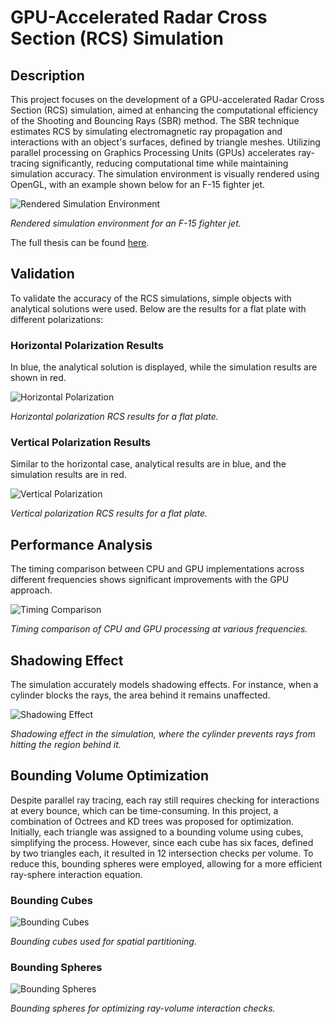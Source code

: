 # GPU-Accelerated Radar Cross Section (RCS) Simulation

## Description
This project focuses on the development of a GPU-accelerated Radar Cross Section (RCS) simulation, aimed at enhancing the computational efficiency of the Shooting and Bouncing Rays (SBR) method. The SBR technique estimates RCS by simulating electromagnetic ray propagation and interactions with an object's surfaces, defined by triangle meshes. Utilizing parallel processing on Graphics Processing Units (GPUs) accelerates ray-tracing significantly, reducing computational time while maintaining simulation accuracy. The simulation environment is visually rendered using OpenGL, with an example shown below for an F-15 fighter jet.

![Rendered Simulation Environment](https://github.com/berkyamanlar/GPU-Implementation-of-SBR/blob/main/assets/f15.png)

*Rendered simulation environment for an F-15 fighter jet.*

The full thesis can be found [here](https://github.com/berkyamanlar/GPU-Implementation-of-SBR/blob/main/Final_Report.pdf).

## Validation
To validate the accuracy of the RCS simulations, simple objects with analytical solutions were used. Below are the results for a flat plate with different polarizations:

### Horizontal Polarization Results
In blue, the analytical solution is displayed, while the simulation results are shown in red.

![Horizontal Polarization](https://github.com/berkyamanlar/GPU-Implementation-of-SBR/blob/main/assets/accuracy1.png)

*Horizontal polarization RCS results for a flat plate.*

### Vertical Polarization Results
Similar to the horizontal case, analytical results are in blue, and the simulation results are in red.

![Vertical Polarization](https://github.com/berkyamanlar/GPU-Implementation-of-SBR/blob/main/assets/accuracy2.png)

*Vertical polarization RCS results for a flat plate.*

## Performance Analysis
The timing comparison between CPU and GPU implementations across different frequencies shows significant improvements with the GPU approach.

![Timing Comparison](https://github.com/berkyamanlar/GPU-Implementation-of-SBR/blob/main/assets/timingcomparison.jpg)

*Timing comparison of CPU and GPU processing at various frequencies.*

## Shadowing Effect
The simulation accurately models shadowing effects. For instance, when a cylinder blocks the rays, the area behind it remains unaffected.

![Shadowing Effect](https://github.com/berkyamanlar/GPU-Implementation-of-SBR/blob/main/assets/shadowing.png)

*Shadowing effect in the simulation, where the cylinder prevents rays from hitting the region behind it.*

## Bounding Volume Optimization
Despite parallel ray tracing, each ray still requires checking for interactions at every bounce, which can be time-consuming. In this project, a combination of Octrees and KD trees was proposed for optimization. Initially, each triangle was assigned to a bounding volume using cubes, simplifying the process. However, since each cube has six faces, defined by two triangles each, it resulted in 12 intersection checks per volume. To reduce this, bounding spheres were employed, allowing for a more efficient ray-sphere interaction equation.

### Bounding Cubes
![Bounding Cubes](https://github.com/berkyamanlar/GPU-Implementation-of-SBR/blob/main/assets/bounding1.png)

*Bounding cubes used for spatial partitioning.*

### Bounding Spheres
![Bounding Spheres](https://github.com/berkyamanlar/GPU-Implementation-of-SBR/blob/main/assets/bounding2.png)

*Bounding spheres for optimizing ray-volume interaction checks.*
